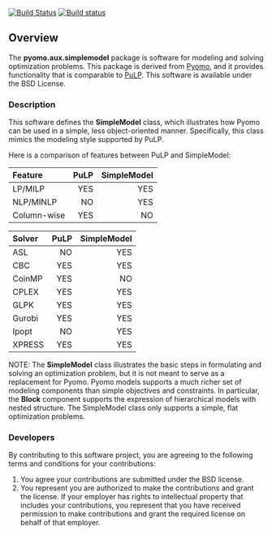 [![Build Status](https://travis-ci.org/Pyomo/pyomo_simplemodel.svg?branch=master)](https://travis-ci.org/Pyomo/pyomo_simplemodel)
[![Build status](https://ci.appveyor.com/api/projects/status/km08tbkv05ik14n9/branch/master?svg=true)](https://ci.appveyor.com/project/WilliamHart/pyomo_simplemodel/branch/master)

## Overview

The **pyomo.aux.simplemodel** package is software for modeling
and solving optimization problems.  This package is derived from
[Pyomo](http://www.pyomo.org), and it provides functionality that
is comparable to [PuLP](https://github.com/coin-or/pulp).  This
software is available under the BSD License.

### Description

This software defines the **SimpleModel** class, which illustrates
how Pyomo can be used in a simple, less object-oriented manner.
Specifically, this class mimics the modeling style supported by
PuLP.

Here is a comparison of features between PuLP and SimpleModel:

| Feature | PuLP | SimpleModel |
|:---------|------:|-------------:|
|LP/MILP  | YES  | YES         |
| NLP/MINLP | NO | YES |
|Column-wise | YES | NO |


| Solver | PuLP | SimpleModel |
|:----|-----:|-----:|
| ASL | NO | YES |
| CBC | YES | YES |
| CoinMP | YES | NO |
| CPLEX | YES | YES |
| GLPK | YES | YES |
| Gurobi | YES | YES |
| Ipopt | NO | YES |
| XPRESS | YES | YES |

NOTE:  The **SimpleModel** class illustrates the basic steps in
formulating and solving an optimization problem, but it is not meant
to serve as a replacement for Pyomo.  Pyomo models supports a much
richer set of modeling components than simple objectives and
constraints.  In particular, the **Block** component supports the
expression of hierarchical models with nested structure.  The
SimpleModel class only supports a simple, flat optimization problems.

### Developers

By contributing to this software project, you are agreeing to the
following terms and conditions for your contributions:

1. You agree your contributions are submitted under the BSD license. 
2. You represent you are authorized to make the contributions and grant the license. If your employer has rights to intellectual property that includes your contributions, you represent that you have received permission to make contributions and grant the required license on behalf of that employer. 
